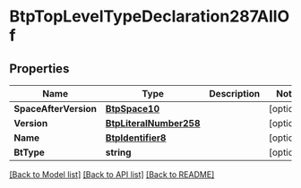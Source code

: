 # BtpTopLevelTypeDeclaration287AllOf

## Properties

Name | Type | Description | Notes
------------ | ------------- | ------------- | -------------
**SpaceAfterVersion** | [**BtpSpace10**](BTPSpace-10.md) |  | [optional] 
**Version** | [**BtpLiteralNumber258**](BTPLiteralNumber-258.md) |  | [optional] 
**Name** | [**BtpIdentifier8**](BTPIdentifier-8.md) |  | [optional] 
**BtType** | **string** |  | [optional] 

[[Back to Model list]](../README.md#documentation-for-models) [[Back to API list]](../README.md#documentation-for-api-endpoints) [[Back to README]](../README.md)


